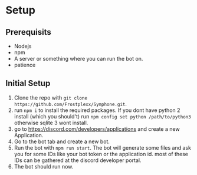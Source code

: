 # Setup

## Prerequisits
* Nodejs
* npm
* A server or something where you can run the bot on.
* patience

## Initial Setup
1. Clone the repo with `git clone https://github.com/Frostplexx/Symphone.git`.
2. run `npm i` to install the required packages. If you dont have python 2 install (which you should't) run `npm config set python /path/to/python3` otherwise sqlite 3 wont install.
3. go to https://discord.com/developers/applications and create a new Application.
4. Go to the bot tab and create a new bot.
5. Run the bot with `npm run start`. The bot will generate some files and ask you for some IDs like your bot token or the application id.
most of these IDs can be gathered at the discord developer portal.
4. The bot should run now.

